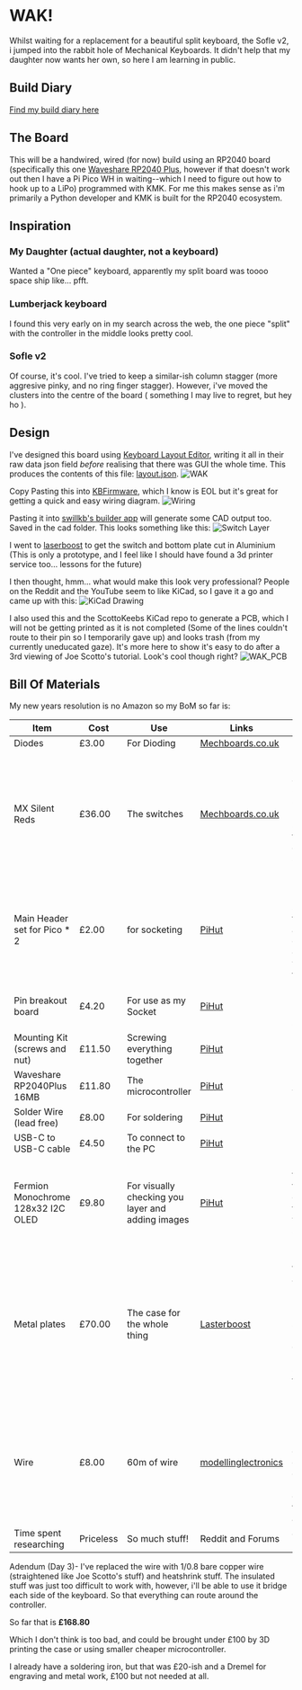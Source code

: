 # WAK!

Whilst waiting for a replacement for a beautiful split keyboard, the Sofle v2, i jumped into the rabbit hole of Mechanical Keyboards. It didn't help that my daughter now wants her own, so here I am learning in public.

## Build Diary
[Find my build diary here](diary/diary.md)

## The Board
This will be a handwired, wired (for now) build using an RP2040 board (specifically this one [Waveshare RP2040 Plus](https://thepihut.com/products/rp2040-plus?variant=42405935612099), however if that doesn't work out then I have a Pi Pico WH in waiting--which I need to figure out how to hook up to a LiPo) programmed with KMK. For me this makes sense as i'm primarily a Python developer and KMK is built for the RP2040 ecosystem.

## Inspiration
### My Daughter (actual daughter, not a keyboard)
Wanted a "One piece" keyboard, apparently my split board was toooo space ship like... pfft.

### Lumberjack keyboard
I found this very early on in my search across the web, the one piece "split" with the controller in the middle looks pretty cool.

### Sofle v2
Of course, it's cool. I've tried to keep a similar-ish column stagger (more aggresive pinky, and no ring finger stagger). However, i've moved the clusters into the centre of the board ( something I may live to regret, but hey ho ).

## Design

I've designed this board using [Keyboard Layout Editor](http://www.keyboard-layout-editor.com/), writing it all in their raw data json field _before_ realising that there was GUI the whole time. This produces the contents of this file: [layout.json](data/layout.json).
![WAK](Images/what-a-keyboard-(wak).png)

Copy Pasting this into [KBFirmware](https://kbfirmware.com/), which I know is EOL but it's great for getting a quick and easy wiring diagram.
![Wiring](Images/WAKwiring.png)

Pasting it into [swillkb's builder app](http://builder.swillkb.com/) will generate some CAD output too. Saved in the cad folder. This looks something like this:
![Switch Layer](Images/SwitchLayer.png)

I went to [laserboost](https://www.laserboost.com/en/create) to get the switch and bottom plate cut in Aluminium (This is only a prototype, and I feel like I should have found a 3d printer service too... lessons for the future)

I then thought, hmm... what would make this look very professional? People on the Reddit and the YouTube seem to like KiCad, so I gave it a go and came up with this:
![KiCad Drawing](Images/KiCad.png)

I also used this and the ScottoKeebs KiCad repo to generate a PCB, which I will not be getting printed as it is not completed (Some of the lines couldn't route to their pin so I temporarily gave up) and looks trash (from my currently uneducated gaze). It's more here to show it's easy to do after a 3rd viewing of Joe Scotto's tutorial. Look's cool though right?
![WAK_PCB](Images/WAK_pcb.png)

## Bill Of Materials

My new years resolution is no Amazon so my BoM so far is:

| Item | Cost | Use | Links | Notes |
|---|---|---|---|---|
| Diodes | £3.00 | For Dioding | [Mechboards.co.uk](https://mechboards.co.uk/collections/diodes/products/throughhole-diodes) | |
| MX Silent Reds | £36.00 | The switches | [Mechboards.co.uk](https://mechboards.co.uk/products/cherry-mx-silent-red?variant=41880305172685_) | Being swapped out for Gateron Oil Kings in my Sofle V2, they were on a 25% sale Bargin! |
| Main Header set for Pico * 2| £2.00 | for socketing | [PiHut](https://thepihut.com/products/male-headers-for-raspberry-pi-pico?variant=37979561001155) | *2 so i have a spare, fat fingers and tiny electronics don't go will together | 
| Pin breakout board | £4.20 | For use as my Socket | [PiHut](https://thepihut.com/products/pin-breakout-for-the-raspberry-pi-pico?variant=41952340508867) |Better than hotgluing header sets |
| Mounting Kit (screws and nut) | £11.50 | Screwing everything together | [PiHut](https://thepihut.com/products/mounting-kit-screws-and-nuts?variant=27740827601) ||
| Waveshare RP2040Plus 16MB | £11.80 | The microcontroller | [PiHut](https://thepihut.com/products/rp2040-plus?variant=42405935612099) | Only for a wired build |
| Solder Wire (lead free) | £8.00 | For soldering | [PiHut](https://thepihut.com/products/solder-wire-sac305-rohs-lead-free-0-5mm-02-diameter?variant=27739691025) ||
| USB-C to USB-C cable | £4.50 | To connect to the PC | [PiHut](https://thepihut.com/products/usb-c-to-usb-c-cable-1m?variant=42520365596867) ||
| Fermion Monochrome 128x32 I2C OLED | £9.80 | For visually checking you layer and adding images | [PiHut](https://thepihut.com/products/fermion-monochrome-0-91-128x32-i2c-oled-display-with-chip-pad?variant=42046348394691) | Dont hold the pins to the back of this for testing, you will slowly burn...|
| Metal plates | £70.00 | The case for the whole thing | [Lasterboost](https://www.laserboost.com/en/create) | I only got the switch and bottom plate, but really I should have just gone for a 3D printer service for this prototype |
| Wire | £8.00 | 60m of wire | [modellinglectronics](https://www.modellingelectronics.co.uk/products/solid-connecting-wire-1-0.6mm/) | 6 colours, 10m each not bad. Means I can have colour coded rows and columns for each area |
| Time spent researching | Priceless | So much stuff! | Reddit and Forums | Just so much... |

Adendum (Day 3)- I've replaced the wire with 1/0.8 bare copper wire (straightened like Joe Scotto's stuff) and heatshrink stuff. The insulated stuff was just too difficult to work with, however, i'll be able to use it bridge each side of the keyboard. So that everything can route around the controller.

So far that is **£168.80**

Which I don't think is too bad, and could be brought under £100 by 3D printing the case or using smaller cheaper microcontroller.

I already have a soldering iron, but that was £20-ish and a Dremel for engraving and metal work, £100 but not needed at all.